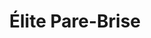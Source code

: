 ---
title: "Élite Pare-Brise"
url: /charleville-mezieres/elite-pare-brise/
shop: réparation de voitures
---